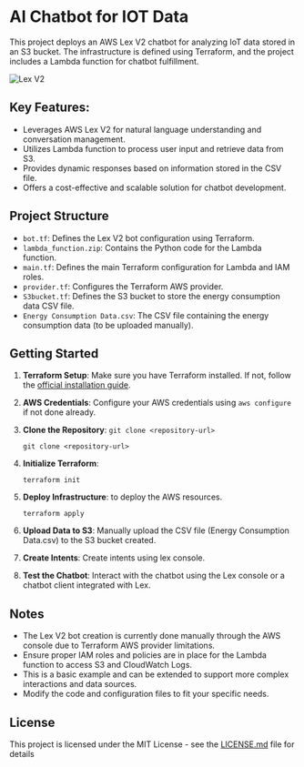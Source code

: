 # AI Chatbot for IOT Data

This project deploys an AWS Lex V2 chatbot for analyzing IoT data stored in an S3 bucket. The infrastructure is defined using Terraform, and the project includes a Lambda function for chatbot fulfillment.

![Lex V2](https://github.com/aniketwdubey/AI-Chatbot-for-IoT-Data/assets/58386130/34516f52-61cf-40b0-a1b6-0a19c74bb2b6)

## Key Features:

* Leverages AWS Lex V2 for natural language understanding and conversation management.
* Utilizes Lambda function to process user input and retrieve data from S3.
* Provides dynamic responses based on information stored in the CSV file.
* Offers a cost-effective and scalable solution for chatbot development.

## Project Structure

* `bot.tf`: Defines the Lex V2 bot configuration using Terraform.
* `lambda_function.zip`: Contains the Python code for the Lambda function.
* `main.tf`: Defines the main Terraform configuration for Lambda and IAM roles.
* `provider.tf`: Configures the Terraform AWS provider.
* `S3bucket.tf`: Defines the S3 bucket to store the energy consumption data CSV file.
* `Energy Consumption Data.csv`: The CSV file containing the energy consumption data (to be uploaded manually).

## Getting Started

1. **Terraform Setup**: Make sure you have Terraform installed. If not, follow the [official installation guide](https://learn.hashicorp.com/tutorials/terraform/install-cli).

2. **AWS Credentials**: Configure your AWS credentials using `aws configure` if not done already.

3. **Clone the Repository**: `git clone <repository-url>`
   ```
   git clone <repository-url>
   ```

5. **Initialize Terraform**: 
   ```
   terraform init
   ```

7. **Deploy Infrastructure**: to deploy the AWS resources.
   ```
   terraform apply
   ```

9. **Upload Data to S3**: Manually upload the CSV file (Energy Consumption Data.csv) to the S3 bucket created.

10. **Create Intents**: Create intents using lex console.
   

12. **Test the Chatbot**: Interact with the chatbot using the Lex console or a chatbot client integrated with Lex.


## Notes

- The Lex V2 bot creation is currently done manually through the AWS console due to Terraform AWS provider limitations.
- Ensure proper IAM roles and policies are in place for the Lambda function to access S3 and CloudWatch Logs.
- This is a basic example and can be extended to support more complex interactions and data sources.
- Modify the code and configuration files to fit your specific needs.


## License

This project is licensed under the MIT License - see the [LICENSE.md](LICENSE.md) file for details

